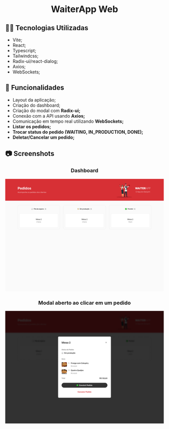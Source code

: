 <h1 align="center"> WaiterApp Web</h1>

## :man_technologist: Tecnologias Utilizadas

- Vite;
- React;
- Typescript;
- Tailwindcss;
- Radix-ui/react-dialog;
- Axios;
- WebSockets;


## :dart: Funcionalidades

- Layout da aplicação;
- Criação do dashboard;
- Criação do modal com **Radix-ui;**
- Conexão com a API usando **Axios;**
- Comunicação em tempo real utilizando **WebSockets;**
- **Listar os pedidos;**
- **Trocar status do pedido (WAITING, IN_PRODUCTION, DONE);**
- **Deletar/Cancelar um pedido;**

## :camera: Screenshots

<div align="center">
  <h3 align="center">Dashboard</h3>
  <img src="../.github/home.png" alt="">
</div>

<div align="center">
  <h3>Modal aberto ao clicar em um pedido</h3>
  <img src="../.github/modal.png" alt="">
</div>
